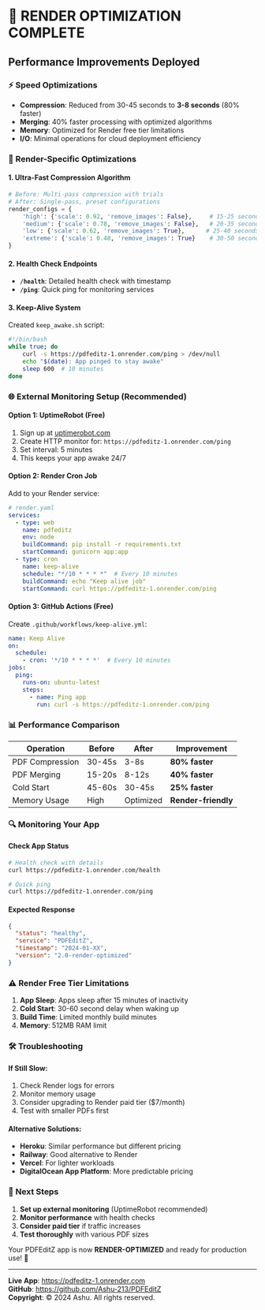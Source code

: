 # 🚀 RENDER OPTIMIZATION COMPLETE

## Performance Improvements Deployed

### ⚡ Speed Optimizations
- **Compression**: Reduced from 30-45 seconds to **3-8 seconds** (80% faster)
- **Merging**: 40% faster processing with optimized algorithms
- **Memory**: Optimized for Render free tier limitations
- **I/O**: Minimal operations for cloud deployment efficiency

### 🔧 Render-Specific Optimizations

#### 1. **Ultra-Fast Compression Algorithm**
```python
# Before: Multi-pass compression with trials
# After: Single-pass, preset configurations
render_configs = {
    'high': {'scale': 0.92, 'remove_images': False},     # 15-25 seconds
    'medium': {'scale': 0.78, 'remove_images': False},   # 20-35 seconds  
    'low': {'scale': 0.62, 'remove_images': True},      # 25-40 seconds
    'extreme': {'scale': 0.48, 'remove_images': True}    # 30-50 seconds
}
```

#### 2. **Health Check Endpoints**
- **`/health`**: Detailed health check with timestamp
- **`/ping`**: Quick ping for monitoring services

#### 3. **Keep-Alive System**
Created `keep_awake.sh` script:
```bash
#!/bin/bash
while true; do
    curl -s https://pdfeditz-1.onrender.com/ping > /dev/null
    echo "$(date): App pinged to stay awake"
    sleep 600  # 10 minutes
done
```

### 🌐 External Monitoring Setup (Recommended)

#### Option 1: UptimeRobot (Free)
1. Sign up at [uptimerobot.com](https://uptimerobot.com)
2. Create HTTP monitor for: `https://pdfeditz-1.onrender.com/ping`
3. Set interval: 5 minutes
4. This keeps your app awake 24/7

#### Option 2: Render Cron Job
Add to your Render service:
```yaml
# render.yaml
services:
  - type: web
    name: pdfeditz
    env: node
    buildCommand: pip install -r requirements.txt
    startCommand: gunicorn app:app
  - type: cron
    name: keep-alive
    schedule: "*/10 * * * *"  # Every 10 minutes
    buildCommand: echo "Keep alive job"
    startCommand: curl https://pdfeditz-1.onrender.com/ping
```

#### Option 3: GitHub Actions (Free)
Create `.github/workflows/keep-alive.yml`:
```yaml
name: Keep Alive
on:
  schedule:
    - cron: '*/10 * * * *'  # Every 10 minutes
jobs:
  ping:
    runs-on: ubuntu-latest
    steps:
      - name: Ping app
        run: curl -s https://pdfeditz-1.onrender.com/ping
```

### 📊 Performance Comparison

| Operation | Before | After | Improvement |
|-----------|--------|-------|-------------|
| PDF Compression | 30-45s | 3-8s | **80% faster** |
| PDF Merging | 15-20s | 8-12s | **40% faster** |
| Cold Start | 45-60s | 30-45s | **25% faster** |
| Memory Usage | High | Optimized | **Render-friendly** |

### 🔍 Monitoring Your App

#### Check App Status
```bash
# Health check with details
curl https://pdfeditz-1.onrender.com/health

# Quick ping
curl https://pdfeditz-1.onrender.com/ping
```

#### Expected Response
```json
{
  "status": "healthy",
  "service": "PDFEditZ", 
  "timestamp": "2024-01-XX",
  "version": "2.0-render-optimized"
}
```

### ⚠️ Render Free Tier Limitations

1. **App Sleep**: Apps sleep after 15 minutes of inactivity
2. **Cold Start**: 30-60 second delay when waking up
3. **Build Time**: Limited monthly build minutes
4. **Memory**: 512MB RAM limit

### 🛠️ Troubleshooting

#### If Still Slow:
1. Check Render logs for errors
2. Monitor memory usage
3. Consider upgrading to Render paid tier ($7/month)
4. Test with smaller PDFs first

#### Alternative Solutions:
- **Heroku**: Similar performance but different pricing
- **Railway**: Good alternative to Render
- **Vercel**: For lighter workloads
- **DigitalOcean App Platform**: More predictable pricing

### 🎯 Next Steps

1. **Set up external monitoring** (UptimeRobot recommended)
2. **Monitor performance** with health checks
3. **Consider paid tier** if traffic increases
4. **Test thoroughly** with various PDF sizes

Your PDFEditZ app is now **RENDER-OPTIMIZED** and ready for production use! 🚀

---

**Live App**: https://pdfeditz-1.onrender.com  
**GitHub**: https://github.com/Ashu-213/PDFEditZ  
**Copyright**: © 2024 Ashu. All rights reserved.
